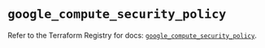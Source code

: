 # `google_compute_security_policy`

Refer to the Terraform Registry for docs: [`google_compute_security_policy`](https://registry.terraform.io/providers/hashicorp/google/6.28.0/docs/resources/compute_security_policy).

